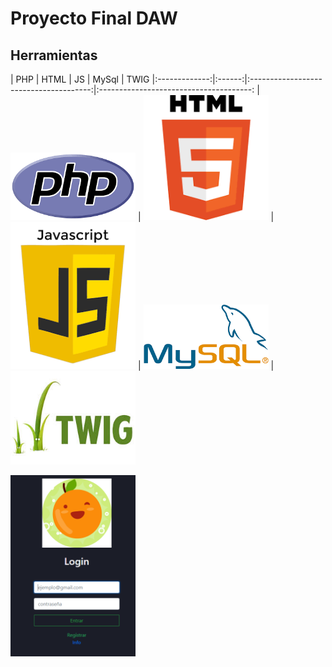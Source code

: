 # Proyecto Final DAW

## Herramientas

|      PHP       |      HTML   |                 JS                  |          MySql                       |          TWIG
|:-------------:|:------:|:--------------------------------------:|:--------------------------------------:     |
<img src="Capturas/PHP.PNG" width="200px"> | <img src="Capturas/HTML.png" width="200px"> | <img src="Capturas/JS.png" width="200px"> | <img src="Capturas/MySql.PNG" width="200px"> | <img src="Capturas/TWIG.jpg" width="200px">

<img src="Capturas/Loguin.PNG" width="200px">
